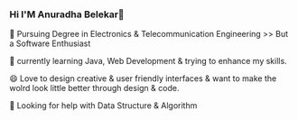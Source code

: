 ### Hi I'M Anuradha Belekar👋

<!--
**AnuradhaBelekar/AnuradhaBelekar** is a ✨ _special_ ✨ repository because its `README.md` (this file) appears on your GitHub profile.

Here are some ideas to get you started:
-->

🔭 Pursuing Degree in Electronics & Telecommunication Engineering >> But a Software Enthusiast

🌱 currently learning Java, Web Development & trying to enhance my skills.

😄 Love to design creative & user friendly interfaces & want to make the wolrd look little better through design & code.

🤔 Looking for help with Data Structure & Algorithm
<!--
- 👯 I’m looking to collaborate on ...
- 💬 Ask me about ...
- 📫 How to reach me: ...
- 😄 Pronouns: ...
- ⚡ Fun fact: ...
-->
